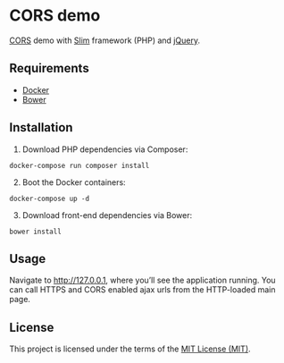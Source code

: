 # CORS demo

[CORS](http://www.w3.org/TR/cors) demo with [Slim](http://www.slimframework.com) framework (PHP) and [jQuery](http://jquery.com).

## Requirements

* [Docker](https://www.docker.com/)
* [Bower](https://bower.io/)

## Installation

1. Download PHP dependencies via Composer:
  
  ```shell
  docker-compose run composer install
  ```
2. Boot the Docker containers:
  
  ```shell
  docker-compose up -d
  ```
3. Download front-end dependencies via Bower:

  ```shell
  bower install
  ```

## Usage

Navigate to http://127.0.0.1, where you’ll see the application running.
You can call HTTPS and CORS enabled ajax urls from the HTTP-loaded main page.

## License

This project is licensed under the terms of the [MIT License (MIT)](LICENSE).
